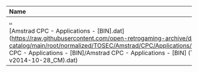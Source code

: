 |Name|Size|
|:---|---:|
|[..](../index.html)|DIR|
|[Amstrad CPC - Applications - [BIN].dat](https://raw.githubusercontent.com/open-retrogaming-archive/dat-catalog/main/root/normalized/TOSEC/Amstrad/CPC/Applications/[BIN]/Amstrad CPC - Applications - [BIN]/Amstrad CPC - Applications - [BIN] (TOSEC-v2014-10-28_CM).dat)|18569|
